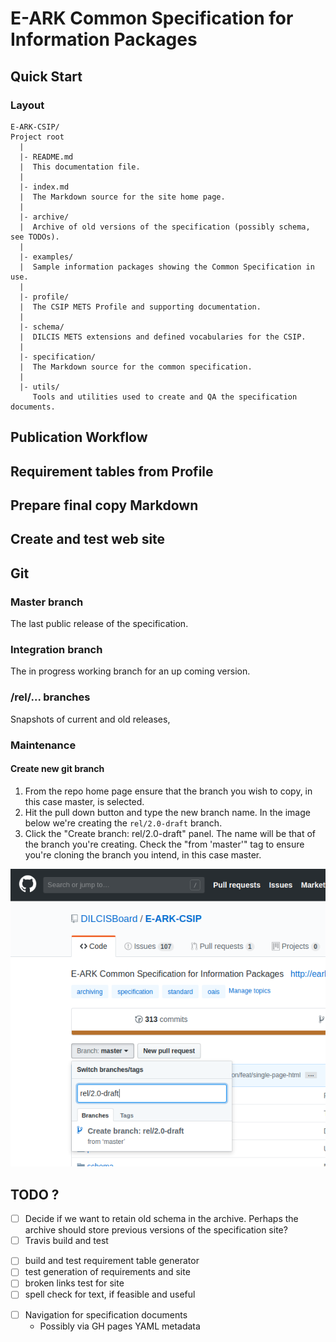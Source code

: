E-ARK Common Specification for Information Packages
===================================================

Quick Start
-----------

### Layout
```
E-ARK-CSIP/
Project root
  |
  |- README.md
  |  This documentation file.
  |
  |- index.md
  |  The Markdown source for the site home page.
  |
  |- archive/
  |  Archive of old versions of the specification (possibly schema, see TODOs).
  |
  |- examples/
  |  Sample information packages showing the Common Specification in use.
  |
  |- profile/
  |  The CSIP METS Profile and supporting documentation.
  |
  |- schema/
  |  DILCIS METS extensions and defined vocabularies for the CSIP.
  |
  |- specification/
  |  The Markdown source for the common specification.
  |
  |- utils/
     Tools and utilities used to create and QA the specification documents.
```

Publication Workflow
--------------------

## Requirement tables from Profile

## Prepare final copy Markdown

## Create and test web site

Git
---

### Master branch
The last public release of the specification.

### Integration branch
The in progress working branch for an up coming version.

### /rel/... branches
Snapshots of current and old releases,

### Maintenance

#### Create new git branch
1. From the repo home page ensure that the branch you wish to copy, in this case master, is selected.
2. Hit the pull down button and type the new branch name. In the image below we're creating the `rel/2.0-draft` branch.
3. Click the "Create branch: rel/2.0-draft" panel. The name will be that of the branch you're creating. Check the "from 'master'" tag to ensure you're cloning the branch you intend, in this case master.

![Release branch from master](new-branch.png "Create new branch from master.")


TODO ?
------
- [ ] Decide if we want to retain old schema in the archive. Perhaps the archive should store previous versions of the specification site?
- [ ] Travis build and test
 + [ ] build and test requirement table generator
 + [ ] test generation of requirements and site
 + [ ] broken links test for site
 + [ ] spell check for text, if feasible and useful
- [ ] Navigation for specification documents
  + Possibly via GH pages YAML metadata
